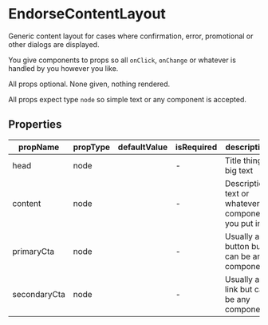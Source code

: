 # EndorseContentLayout

Generic content layout for cases where confirmation, error, promotional or other dialogs are displayed.

You give components to props so all `onClick`, `onChange` or whatever is
handled by you however you like.

All props optional. None given, nothing rendered.

All props expect type `node` so simple text or any component is accepted.

## Properties

| propName     | propType | defaultValue | isRequired | description                                        |
| ---          | ---      | ---          | ---        | ---                                                |
| head         | node     |              | -          | Title thing, big text                              |
| content      | node     |              | -          | Description, text or whatever component you put in |
| primaryCta   | node     |              | -          | Usually a button but can be any component          |
| secondaryCta | node     |              | -          | Usually a link but can be any component            |


